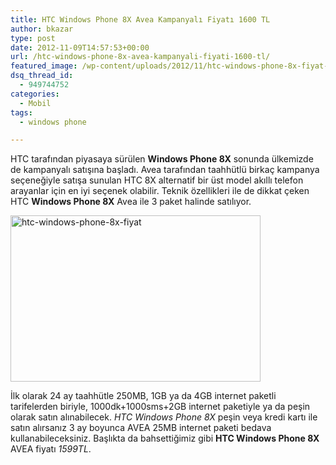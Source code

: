 ```yaml
---
title: HTC Windows Phone 8X Avea Kampanyalı Fiyatı 1600 TL
author: bkazar
type: post
date: 2012-11-09T14:57:53+00:00
url: /htc-windows-phone-8x-avea-kampanyali-fiyati-1600-tl/
featured_image: /wp-content/uploads/2012/11/htc-windows-phone-8x-fiyat-100x100.jpg
dsq_thread_id:
  - 949744752
categories:
  - Mobil
tags:
  - windows phone

---
```

HTC tarafından piyasaya sürülen **Windows Phone 8X** sonunda ülkemizde de kampanyalı satışına başladı. Avea tarafından taahhütlü birkaç kampanya seçeneğiyle satışa sunulan HTC 8X alternatif bir üst model akıllı telefon arayanlar için en iyi seçenek olabilir. Teknik özellikleri ile de dikkat çeken HTC **Windows Phone 8X** Avea ile 3 paket halinde satılıyor.

<img class="aligncenter size-large wp-image-9056" title="htc-windows-phone-8x-fiyat" src="https://www.murekkep.org/wp-content/uploads/2012/11/htc-windows-phone-8x-fiyat-400x266.jpg" alt="htc-windows-phone-8x-fiyat" width="400" height="266" srcset="https://www.murekkep.org/wp-content/uploads/2012/11/htc-windows-phone-8x-fiyat-400x266.jpg 400w, https://www.murekkep.org/wp-content/uploads/2012/11/htc-windows-phone-8x-fiyat-50x33.jpg 50w, https://www.murekkep.org/wp-content/uploads/2012/11/htc-windows-phone-8x-fiyat-187x125.jpg 187w, https://www.murekkep.org/wp-content/uploads/2012/11/htc-windows-phone-8x-fiyat.jpg 2000w" sizes="(max-width: 400px) 100vw, 400px" /> 

İlk olarak 24 ay taahhütle 250MB, 1GB ya da 4GB internet paketli tarifelerden biriyle, 1000dk+1000sms+2GB internet paketiyle ya da peşin olarak satın alınabilecek. _HTC Windows Phone 8X_ peşin veya kredi kartı ile satın alırsanız 3 ay boyunca AVEA 25MB internet paketi bedava kullanabileceksiniz. Başlıkta da bahsettiğimiz gibi **HTC Windows Phone 8X** AVEA fiyatı _1599TL_.